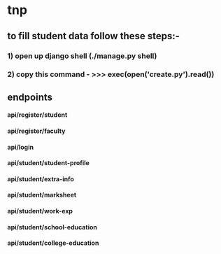 # tnp
## to fill student data follow these steps:-
### 1) open up django shell (./manage.py shell)
### 2) copy this command - >>> exec(open('create.py').read())


## endpoints

#### api/register/student
#### api/register/faculty
#### api/login
####
#### api/student/student-profile
#### api/student/extra-info
#### api/student/marksheet
#### api/student/work-exp
#### api/student/school-education
#### api/student/college-education
